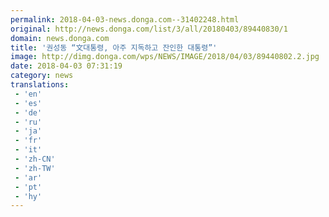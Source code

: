 ```yaml
---
permalink: 2018-04-03-news.donga.com--31402248.html
original: http://news.donga.com/list/3/all/20180403/89440830/1
domain: news.donga.com
title: '권성동 “文대통령, 아주 지독하고 잔인한 대통령”'
image: http://dimg.donga.com/wps/NEWS/IMAGE/2018/04/03/89440802.2.jpg
date: 2018-04-03 07:31:19
category: news
translations: 
 - 'en'
 - 'es'
 - 'de'
 - 'ru'
 - 'ja'
 - 'fr'
 - 'it'
 - 'zh-CN'
 - 'zh-TW'
 - 'ar'
 - 'pt'
 - 'hy'
---
```


